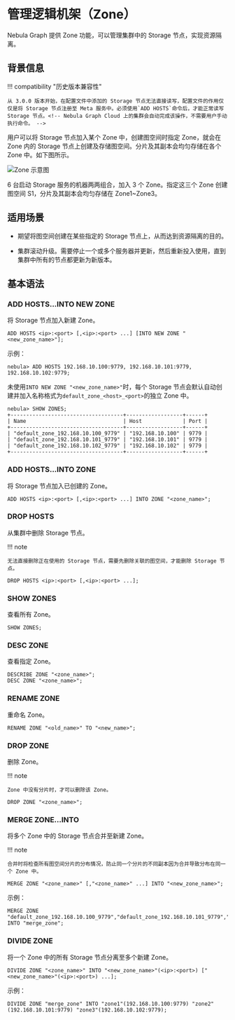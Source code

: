 # 管理逻辑机架（Zone）

Nebula Graph 提供 Zone 功能，可以管理集群中的 Storage 节点，实现资源隔离。

## 背景信息

!!! compatibility "历史版本兼容性"

    从 3.0.0 版本开始，在配置文件中添加的 Storage 节点无法直接读写，配置文件的作用仅仅是将 Storage 节点注册至 Meta 服务中。必须使用`ADD HOSTS`命令后，才能正常读写 Storage 节点。<!-- Nebula Graph Cloud 上的集群会自动完成该操作，不需要用户手动执行命令。 -->

用户可以将 Storage 节点加入某个 Zone 中，创建图空间时指定 Zone，就会在 Zone 内的 Storage 节点上创建及存储图空间。分片及其副本会均匀存储在各个 Zone 中。如下图所示。

![Zone 示意图](https://docs-cdn.nebula-graph.com.cn/figures/zone1.png)

6 台启动 Storage 服务的机器两两组合，加入 3 个 Zone。指定这三个 Zone 创建图空间 S1，分片及其副本会均匀存储在 Zone1~Zone3。

## 适用场景

- 期望将图空间创建在某些指定的 Storage 节点上，从而达到资源隔离的目的。

- 集群滚动升级。需要停止一个或多个服务器并更新，然后重新投入使用，直到集群中所有的节点都更新为新版本。

## 基本语法

### ADD HOSTS...INTO NEW ZONE

将 Storage 节点加入新建 Zone。

```ngql
ADD HOSTS <ip>:<port> [,<ip>:<port> ...] [INTO NEW ZONE "<new_zone_name>"];
```

示例：

```ngql
nebula> ADD HOSTS 192.168.10.100:9779, 192.168.10.101:9779, 192.168.10.102:9779;
```

未使用`INTO NEW ZONE "<new_zone_name>"`时，每个 Storage 节点会默认自动创建并加入名称格式为`default_zone_<host>_<port>`的独立 Zone 中。

```ngql
nebula> SHOW ZONES;
+------------------------------------+------------------+------+
| Name                               | Host             | Port |
+------------------------------------+------------------+------+
| "default_zone_192.168.10.100_9779" | "192.168.10.100" | 9779 |
| "default_zone_192.168.10.101_9779" | "192.168.10.101" | 9779 |
| "default_zone_192.168.10.102_9779" | "192.168.10.102" | 9779 |
+------------------------------------+------------------+------+
```

### ADD HOSTS...INTO ZONE

将 Storage 节点加入已创建的 Zone。

<!-- balance-3.1
!!! note

    加入之后请使用 [BALANCE](../synchronization-and-migration/2.balance-syntax.md) 命令实现负载均衡。
-->

```ngql
ADD HOSTS <ip>:<port> [,<ip>:<port> ...] INTO ZONE "<zone_name>";
```

### DROP HOSTS

从集群中删除 Storage 节点。

!!! note

    无法直接删除正在使用的 Storage 节点，需要先删除关联的图空间，才能删除 Storage 节点。

```ngql
DROP HOSTS <ip>:<port> [,<ip>:<port> ...];
```

### SHOW ZONES

查看所有 Zone。

```ngql
SHOW ZONES;
```

### DESC ZONE

查看指定 Zone。

```ngql
DESCRIBE ZONE "<zone_name>";
DESC ZONE "<zone_name>";
```

### RENAME ZONE

重命名 Zone。

```ngql
RENAME ZONE "<old_name>" TO "<new_name>";
```

### DROP ZONE

删除 Zone。

!!! note

    Zone 中没有分片时，才可以删除该 Zone。

```ngql
DROP ZONE "<zone_name>";
```

### MERGE ZONE...INTO

将多个 Zone 中的 Storage 节点合并至新建 Zone。

!!! note

    合并时将检查所有图空间分片的分布情况，防止同一个分片的不同副本因为合并导致分布在同一个 Zone 中。

<!-- balance-3.1
!!! note

    合并之后请使用 [BALANCE](../synchronization-and-migration/2.balance-syntax.md) 命令实现负载均衡。
-->

```ngql
MERGE ZONE "<zone_name>" [,"<zone_name>" ...] INTO "<new_zone_name>";
```

示例：

```ngql
MERGE ZONE "default_zone_192.168.10.100_9779","default_zone_192.168.10.101_9779","default_zone_192.168.10.102_9779" INTO "merge_zone";
```

### DIVIDE ZONE

将一个 Zone 中的所有 Storage 节点分离至多个新建 Zone。

<!-- balance-3.1
!!! note

    分离之后请使用 [BALANCE](../synchronization-and-migration/2.balance-syntax.md) 命令实现负载均衡。
-->

```ngql
DIVIDE ZONE "<zone_name>" INTO "<new_zone_name>"(<ip>:<port>) ["<new_zone_name>"(<ip>:<port>) ...];
```

示例：

```ngql
DIVIDE ZONE "merge_zone" INTO "zone1"(192.168.10.100:9779) "zone2"(192.168.10.101:9779) "zone3"(192.168.10.102:9779);
```
